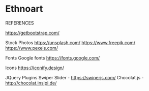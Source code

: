 # Ethnoart

REFERENCES

https://getbootstrap.com/

Stock Photos
https://unsplash.com/
https://www.freepik.com/
https://www.pexels.com/

Fonts
Google fonts
https://fonts.google.com/

Icons
https://iconify.design/

JQuery Plugins
Swiper Slider - https://swiperjs.com/
Chocolat.js - http://chocolat.insipi.de/